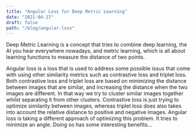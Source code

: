 ```yaml
---
title: "Angular Loss for Deep Metric Learning"
date: "2021-04-17"
draft: false
path: "/blog/angular-loss"
---
```


Deep Metric Learning is a concept that tries to combine deep learning, the AI you hear everywhere nowadays, and metric learning, which is all about learning functions to measure the distance of two points.

Angular loss is a loss that is used to address some possible issus that come with using other similarity metrics such as contrastive loss and triplet loss.
Both contrastive loss and triplet loss are based on minimizing the distance between images that are similar, and increasing the distance when the two images are different. In that way we try to cluster similar images together whilst separating it from other clusters. Contrastive loss is just trying to optimize similarity between images, whereas triplet loss does also takes into account the relative distance to positive and negative images.
Angular loss is taking a different approach of optimizing this problem. It tries to minimize an angle. Doing so has some interesting benefits...